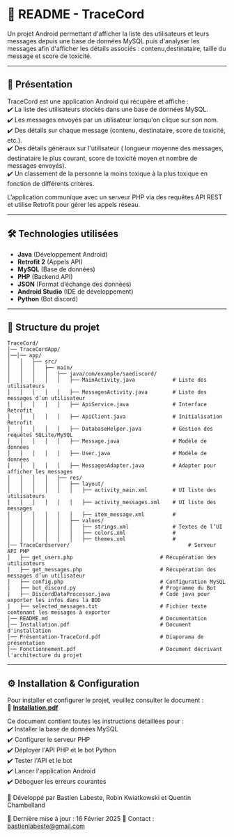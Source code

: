 # 📌 README - TraceCord  
Un projet Android permettant d'afficher la liste des utilisateurs et leurs messages depuis une base de données MySQL puis d'analyser les messages afin d'afficher les détails associés : contenu,destinataire, taille du message et score de toxicité.

---

## 🚀 Présentation  
TraceCord est une application Android qui récupère et affiche :  
✔️ La liste des utilisateurs stockés dans une base de données MySQL.  
✔️ Les messages envoyés par un utilisateur lorsqu'on clique sur son nom.  
✔️ Des détails sur chaque message (contenu, destinataire, score de toxicité, etc.).  
✔️ Des détails généraux sur l'utilisateur ( longueur moyenne des messages, destinataire le plus courant, score de toxicité moyen et nombre de messages envoyés).  
✔️ Un classement de la personne la moins toxique à la plus toxique en fonction de différents critères.  

L’application communique avec un serveur PHP via des requêtes API REST et utilise Retrofit pour gérer les appels réseau.  

---

## 🛠️ Technologies utilisées  
- **Java** (Développement Android)  
- **Retrofit 2** (Appels API)  
- **MySQL** (Base de données)  
- **PHP** (Backend API)  
- **JSON** (Format d’échange des données)  
- **Android Studio** (IDE de développement)
- **Python** (Bot discord)

---

## 📂 Structure du projet  
```plaintext
TraceCord/
│── TraceCordApp/
│──│── app/
│   │   ├── src/
│   │   │   ├── main/
│   │   │   │   ├── java/com/example/saediscord/
│   │   │   │   │   ├── MainActivity.java            # Liste des utilisateurs  
│   │   │   │   │   ├── MessagesActivity.java        # Liste des messages d’un utilisateur  
│   │   │   │   │   ├── ApiService.java              # Interface Retrofit  
│   │   │   │   │   ├── ApiClient.java               # Initialisation Retrofit  
│   │   │   │   │   ├── DatabaseHelper.java          # Gestion des requêtes SQLite/MySQL  
│   │   │   │   │   ├── Message.java                 # Modèle de données
│   │   │   │   │   ├── User.java                    # Modèle de données
│   │   │   │   │   ├── MessagesAdapter.java         # Adapter pour afficher les messages  
│   │   │   │   ├── res/
│   │   │   │   │   ├── layout/
│   │   │   │   │   │   ├── activity_main.xml        # UI liste des utilisateurs  
│   │   │   │   │   │   ├── activity_messages.xml    # UI liste des messages
│   │   │   │   │   │   ├── item_message.xml         # 
│   │   │   │   │   ├── values/
│   │   │   │   │   │   ├── strings.xml              # Textes de l’UI
│   │   │   │   │   │   ├── colors.xml               #
│   │   │   │   │   │   ├── themes.xml               #
│── TraceCordserver/                                      # Serveur API PHP  
│   ├── get_users.php                            # Récupération des utilisateurs  
│   ├── get_messages.php                         # Récupération des messages d’un utilisateur  
│   ├── config.php                               # Configuration MySQL
|   ├── bot_discord.py                           # Programme du Bot
|   ├── DiscordDataProcessor.java                # Code java pour exporter les infos dans la BDD
|   ├── selected_messages.txt                    # Fichier texte contenant les messages à exporter
│── README.md                                    # Documentation
│── Installation.pdf                             # Document d'installation
│── Présentation-TraceCord.pdf                   # Diaporama de présentation
│── Fonctionnement.pdf                           # Document décrivant l'architecture du projet
```
---


## ⚙️ Installation & Configuration  

Pour installer et configurer le projet, veuillez consulter le document :  
📄 **[Installation.pdf](./Installation.pdf)**  

Ce document contient toutes les instructions détaillées pour :  
✔️ Installer la base de données MySQL  
✔️ Configurer le serveur PHP  
✔️ Déployer l'API PHP et le bot Python  
✔️ Tester l'API  et le bot  
✔️ Lancer l'application Android  
✔️ Déboguer les erreurs courantes  


🚀 Développé par
Bastien Labeste, Robin Kwiatkowski et Quentin Chambelland

📅 Dernière mise à jour : 16 Février 2025
📧 Contact : bastienlabeste@gmail.com

